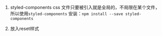 1. styled-components
css 文件只要被引入就是全局的，不局限在某个文件，所以使用`styled-components`
安装：`npm install --save styled-components`

2. 放入reset样式